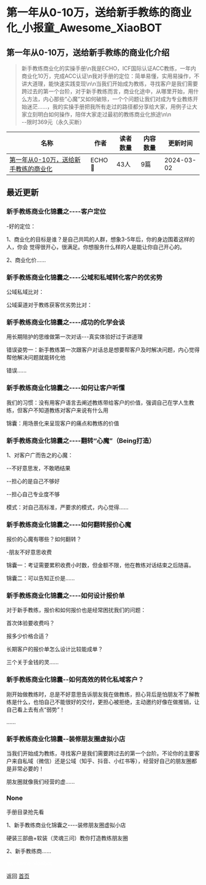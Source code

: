 # 第一年从0-10万，送给新手教练的商业化_小报童_Awesome_XiaoBOT

## 第一年从0-10万，送给新手教练的商业化介绍
> 新手教练商业化的实操手册\n我是ECHO，ICF国际认证ACC教练，一年内商业化10万，完成ACC认证\n我对手册的定位：简单易懂，实用易操作，不讲大道理，能快速实践变现\n\n当我们开始成为教练，寻找客户是我们需要跨过去的第一个台阶，对于新手教练而言，商业化途中，从哪里开始，用什么方法，内心那些“心魔”又如何破除，一个个问题让我们对成为专业教练开始迷茫......，我的实操手册把我所有走过的路径都分享给大家，用例子让大家立刻明白如何操作，陪伴大家走过最初的教练商业化旅途\n\n  
--限时369元（永久买断）  
  


|名称|作者|读者数量|内容数量|更新时间|
|---|---|---|---|---|
|[第一年从0-10万，送给新手教练的商业化](https://xiaobot.net/p/Richcoach?refer=0b133df9-27dc-423b-8101-639049001c13)|ECHO🐌|43人|9篇|2024-03-02|

## 最近更新
### 新手教练商业化锦囊之----客户定位

-好的定位：

1、商业化的目标是谁？是自己共鸣的人群，想象3-5年后，你的身边围着这样的人，你会 觉得很开心，很满足。你想服务什么样的人是能让你自己开心的。

2、商业化价......

### 新手教练商业化锦囊之----公域和私域转化客户的优劣势

公域私域比对：

公域渠道对于教练获客优劣势比对：

### 新手教练商业化锦囊之----成功的化学会谈

用长期陪护的思维做第一次对话---真实体验好过于讲道理

错误姿势一：新手教练第一次跟客户对话总是想要帮客户及时解决问题，内心觉得帮他解决问题就能转化他

错误......

### 新手教练商业化锦囊之----如何让客户听懂

我们的习惯：没有用客户语言去阐述教练带给客户的价值，强调自己在学人生教练，但客户不知道教练对客户来说有什么用

锦囊：用场景化来呈现客户的痛点和教练的价值



### 新手教练商业化锦囊之----翻转“心魔”（Being打造）

1、对客户广而告之的心魔：

\--不好意思发，不敢晒结果

\--担心的是自己不够好

\--担心自己专业度不够

模式：对自己高标准，严要求的模式，内心觉得......

### 新手教练商业化锦囊之----如何翻转报价心魔

报价的心魔有哪些？如何翻转？

-朋友不好意思收费

锦囊一：考证需要累积收费小时数，但金额不限，他在教练对话结束之后随喜。

锦囊二：可以告知正价是......

### 新手教练商业化锦囊之----如何设计报价单

对于新手教练，报价和如何报价也是经常困扰我们的问题：

首次体验要收费吗？

报多少价格合适？

长期客户的报价单怎么设计比较能成单？

三个关于金钱的灵......

### 新手教练商业化锦囊--如何高效的转化私域客户？

刚开始做教练时，总是不好意思告诉朋友我在做教练，担心背后是怕朋友不了解教练是什么，也怕自己不能很好的交付，更担心被拒绝，主动邀约好像在做推销，让自己看上去有点“弱势”！

 ......

### 新手教练商业化锦囊--装修朋友圈虚拟小店

当我们开始成为教练，寻找客户是我们需要跨过去的第一个台阶。不论你的主要客户来自私域（微信）还是公域（知乎、抖音、小红书等），经营好自己的朋友圈都是非常必要的！

朋友圈就像我们经营的虚......

### None

手册目录抢先看

1、新手教练商业化锦囊之----装修朋友圈虚拟小店

硬装三部曲+软装（灵魂三问）教你打造教练朋友圈

2、新手教练商......


<a href="https://github.com/Reno9527/awesome-xiaobot" style="color: white; text-decoration: none;">awesome-xiaobot</a>

返回 [首页](../README.md)
